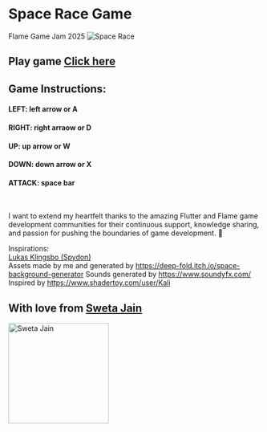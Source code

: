 # Space Race Game

Flame Game Jam 2025
![Space Race](https://github.com/user-attachments/assets/7b9ea861-95f7-4c01-a651-4f7cd100dd45)


## Play game [Click here](https://swetathebest.github.io/Indiana-Stones/](https://swetathebest.github.io/space_race_game/))

## Game Instructions:
#### LEFT: left arrow or A
#### RIGHT: right arraow or D
#### UP: up arrow or W
#### DOWN: down arrow or X
#### ATTACK: space bar

</br>

I want to extend my heartfelt thanks to the amazing Flutter and Flame game development communities for their continuous support, knowledge sharing, and passion for pushing the boundaries of game development. 🙌

Inspirations:  </br>
[Lukas Klingsbo (Spydon)](https://github.com/spydon) </br>
Assets made by me and generated by https://deep-fold.itch.io/space-background-generator
Sounds generated by https://www.soundyfx.com/
Inspired by https://www.shadertoy.com/user/Kali


## With love from  [Sweta Jain](https://stackoverflow.com/users/6921031/sweta-jain)

<img src="https://external-content.duckduckgo.com/iu/?u=https%3A%2F%2Ftse4.mm.bing.net%2Fth%3Fid%3DOIP.SkoKdkU1v02J7ycFl2b2twHaHa%26pid%3DApi&f=1" alt="Sweta Jain" width=200 height=200>

